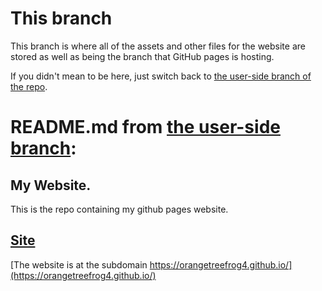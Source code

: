 # This branch
This branch is where all of the assets and other files for the website are stored as well as being the branch that GitHub pages is hosting.

If you didn't mean to be here, just switch back to [the user-side branch of the repo](https://github.com/orangetreefrog4/orangetreefrog4.gihub.io/tree/user-side/).

# README.md from [the user-side branch](https://github.com/orangetreefrog4/orangetreefrog4.gihub.io/user-side/):
## My Website.
This is the repo containing my github pages website.
## [Site](https://orangetreefrog4.github.io)
[The website is at the subdomain
https://orangetreefrog4.github.io/](https://orangetreefrog4.github.io/)
